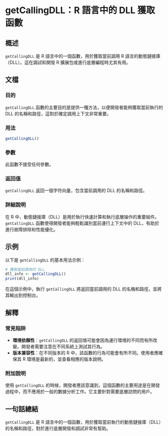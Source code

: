 <!--
Meta Description: # getCallingDLL：R 語言中的 DLL 獲取函數 ## 概述 `getCallingDLL` 是 R 語言中的一個函數，用於獲取當前調用 R 語言的動態鏈接庫（DLL）。這在調試和開發 R 擴展包或進行底層編程時尤其有用。 ## 文檔 ### 目的 `getCallingDLL` 函數...
Meta Keywords: getcallingdll, dll, 的名稱和路徑, 語言中的一個函數, dll_info
-->

# getCallingDLL：R 語言中的 DLL 獲取函數

## 概述
`getCallingDLL` 是 R 語言中的一個函數，用於獲取當前調用 R 語言的動態鏈接庫（DLL）。這在調試和開發 R 擴展包或進行底層編程時尤其有用。

## 文檔
### 目的
`getCallingDLL` 函數的主要目的是提供一種方法，以便開發者能夠獲取當前執行的 DLL 的名稱和路徑，這對於確定調用上下文非常重要。

### 用法
```R
getCallingDLL()
```

### 參數
此函數不接受任何參數。

### 返回值
`getCallingDLL` 返回一個字符向量，包含當前調用的 DLL 的名稱和路徑。

### 詳細說明
在 R 中，動態鏈接庫（DLL）是用於執行快速計算和執行底層操作的重要組件。`getCallingDLL` 函數使得開發者能夠輕鬆識別當前運行上下文中的 DLL，有助於進行故障排除和性能優化。

## 示例
以下是 `getCallingDLL` 的基本用法示例：

```R
# 獲取當前調用的 DLL
dll_info <- getCallingDLL()
print(dll_info)
```

在這個示例中，執行 `getCallingDLL` 將返回當前調用的 DLL 的名稱和路徑，並將其輸出到控制台。

## 解釋
### 常見陷阱
- **環境依賴性**：`getCallingDLL` 的返回值可能會因為運行環境的不同而有所改變。開發者需要注意在不同系統上測試其行為。
- **版本兼容性**：在不同版本的 R 中，該函數的行為可能會有所不同。使用者應確保其 R 環境是最新的，並查看相應的版本說明。

### 附加說明
使用 `getCallingDLL` 的時候，開發者應該意識到，這個函數的主要用途是在開發過程中，而不應用於一般的數據分析工作。它主要針對需要底層訪問的用戶。

## 一句話總結
`getCallingDLL` 是 R 語言中的一個函數，用於獲取當前執行的動態鏈接庫（DLL）的名稱和路徑，對於進行底層開發和調試非常有幫助。